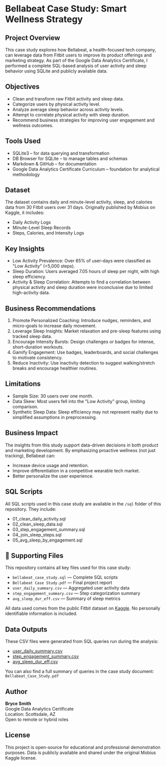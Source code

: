 # Bellabeat Case Study: Smart Wellness Strategy

## Project Overview

This case study explores how Bellabeat, a health-focused tech company, can leverage data from Fitbit users to improve its product offerings and marketing strategy. As part of the Google Data Analytics Certificate, I performed a complete SQL-based analysis of user activity and sleep behavior using SQLite and publicly available data.

## Objectives

- Clean and transform raw Fitbit activity and sleep data.
- Categorize users by physical activity level.
- Analyze average sleep behavior across activity levels.
- Attempt to correlate physical activity with sleep duration.
- Recommend business strategies for improving user engagement and wellness outcomes.

## Tools Used

- SQLite3 – for data querying and transformation
- DB Browser for SQLite – to manage tables and schemas
- Markdown & GitHub – for documentation
- Google Data Analytics Certificate Curriculum – foundation for analytical methodology

## Dataset

The dataset contains daily and minute-level activity, sleep, and calories data from 30 Fitbit users over 31 days. Originally published by Mobius on Kaggle, it includes:

- Daily Activity Logs
- Minute-Level Sleep Records
- Steps, Calories, and Intensity Logs

## Key Insights

- Low Activity Prevalence: Over 65% of user-days were classified as "Low Activity" (<5,000 steps).
- Sleep Duration: Users averaged 7.05 hours of sleep per night, with high sleep efficiency.
- Activity & Sleep Correlation: Attempts to find a correlation between physical activity and sleep duration were inconclusive due to limited high-activity data.

## Business Recommendations

1. Promote Personalized Coaching: Introduce nudges, reminders, and micro-goals to increase daily movement.
2. Leverage Sleep Insights: Market relaxation and pre-sleep features using tracked sleep data.
3. Encourage Intensity Bursts: Design challenges or badges for intense, short-duration workouts.
4. Gamify Engagement: Use badges, leaderboards, and social challenges to motivate consistency.
5. Reduce Inactivity: Use inactivity detection to suggest walking/stretch breaks and encourage healthier routines.

## Limitations

- Sample Size: 30 users over one month.
- Data Skew: Most users fell into the "Low Activity" group, limiting comparison.
- Synthetic Sleep Data: Sleep efficiency may not represent reality due to simplified assumptions in preprocessing.

## Business Impact

The insights from this study support data-driven decisions in both product and marketing development. By emphasizing proactive wellness (not just tracking), Bellabeat can:

- Increase device usage and retention.
- Improve differentiation in a competitive wearable tech market.
- Better personalize the user experience.

## SQL Scripts

All SQL scripts used in this case study are available in the `/sql` folder of this repository. They include:

- 01_clean_daily_activity.sql
- 02_clean_sleep_data.sql
- 03_step_engagement_summary.sql
- 04_join_sleep_steps.sql
- 05_avg_sleep_by_engagement.sql

## 📎 Supporting Files

This repository contains all key files used for this case study:

- `bellabeat_case_study.sql` — Complete SQL scripts
- `Bellabeat Case Study.pdf` — Final project report
- `user_daily_summary.csv` — Aggregated user activity data
- `step_engagement_summary.csv` — Step categorization summary
- `avg_sleep_dur_eff.csv` — Summary of sleep metrics

All data used comes from the public Fitbit dataset on [Kaggle](https://www.kaggle.com/datasets/arashnic/fitbit). No personally identifiable information is included.

## Data Outputs

These CSV files were generated from SQL queries run during the analysis:

- [user_daily_summary.csv](outputs/user_daily_summary.csv)
- [step_engagement_summary.csv](outputs/step_engagement_summary.csv)
- [avg_sleep_dur_eff.csv](outputs/avg_sleep_dur_eff.csv)


You can also find a full summary of queries in the case study document: `Bellabeat_Case_Study.pdf`

## Author

**Bryce Smith**  
Google Data Analytics Certificate  
Location: Scottsdale, AZ  
Open to remote or hybrid roles  

## License

This project is open-source for educational and professional demonstration purposes. Data is publicly available and shared under the original Mobius Kaggle license.
